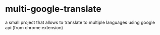 # multi-google-translate

a small project that allows to translate to multiple languages using google api (from chrome extension)
